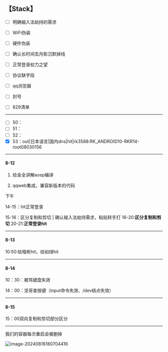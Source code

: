 ## 【Stack】

- [ ] 明确输入法劫持的需求
- [ ] WiFi伪装
- [ ] 硬件伪装
- [ ] 确认长时间去月影沉默掉线
- [ ] 正常登录权力之望







- [ ] 协议缺字段
- [ ] qq浏览器
- [ ] 封号
- [ ] 829清单

---

- [ ] 50：
- [ ] 51：
- [ ] 52：
- [x] 53：out|日本语言|国内dns|hit|rk3588:RK_ANDROID10-RKR14-root08030156

---

#### 8-12

1. 给金全讲解aosp编译

2. qqweb集成，兼容新版本的代码

下午

14-15：hit正常登录

15-16：区分复制和剪切   |   确认输入法劫持需求，粘贴转手打
16-20:**区分复制和剪切**
20-21:**正常登录hit**

---

#### 8-13

10:50:给楷彬hit，给如绿hit

---

#### 8-14

10：30：被骂键盘失效

14：00：坚哥查按键（input命令失效、/dev结点失效）

---

#### 8-15

15：00双向复制和剪切部分区分

---

我们的容器每次重启会被删掉

![image-20240816180704416](https://cdn.jsdelivr.net/gh/chaixiang2002/repo/picgo/img/202408161807371.png)

